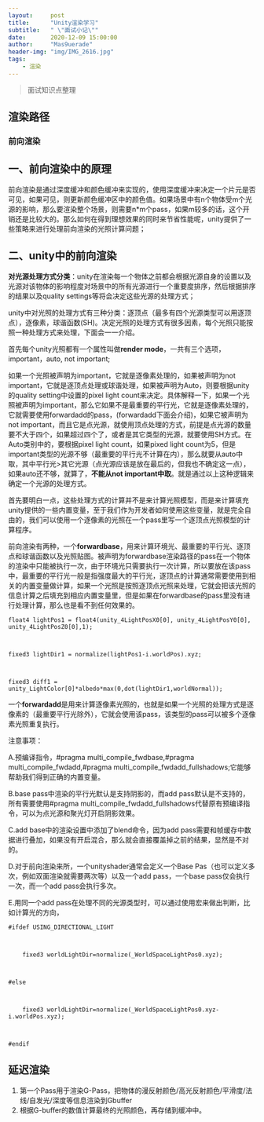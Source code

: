 ```yaml
---
layout:     post
title:      "Unity渲染学习"
subtitle:   " \"面试小记\""
date:       2020-12-09 15:00:00
author:     "Mas9uerade"
header-img: "img/IMG_2616.jpg"
tags:
    - 渲染 
---
```


> 面试知识点整理 
>

## 渲染路径

### 前向渲染

## 一、前向渲染中的原理

前向渲染是通过深度缓冲和颜色缓冲来实现的，使用深度缓冲来决定一个片元是否可见，如果可见，则更新颜色缓冲区中的颜色值。如果场景中有n个物体受m个光源的影响，那么要渲染整个场景，则需要n*m个pass，如果m较多的话，这个开销还是比较大的。那么如何在得到理想效果的同时来节省性能呢，unity提供了一些策略来进行处理前向渲染的光照计算问题；

## 二、unity中的前向渲染

**对光源处理方式分类**：unity在渲染每一个物体之前都会根据光源自身的设置以及光源对该物体的影响程度对场景中的所有光源进行一个重要度排序，然后根据排序的结果以及quality settings等将会决定这些光源的处理方式；

unity中对光照的处理方式有三种分类：逐顶点（最多有四个光源类型可以用逐顶点），逐像素，球谐函数(SH)。决定光照的处理方式有很多因素，每个光照只能按照一种处理方式来处理，下面会一一介绍。

首先每个unity光照都有一个属性叫做**render mode**，一共有三个选项，important，auto, not important;

如果一个光照被声明为important，它就是逐像素处理的，如果被声明为not important，它就是逐顶点处理或球谐处理，如果被声明为Auto，则要根据unity的quality setting中设置的pixel light count来决定。具体解释一下，如果一个光照被声明为important，那么它如果不是最重要的平行光，它就是逐像素处理的，它就需要使用forwardadd的pass，(forwardadd下面会介绍)，如果它被声明为not important，而且它是点光源，就使用顶点处理的方式，前提是点光源的数量要不大于四个，如果超过四个了，或者是其它类型的光源，就要使用SH方式。在Auto类别中的，要根据pixel light count，如果pixed light count为5，但是important类型的光源不够（最重要的平行光不计算在内），那么就要从auto中取，其中平行光>其它光源（点光源应该是放在最后的，但我也不确定这一点），如果auto还不够，就算了，**不能从not important中取**。就是通过以上这种逻辑来确定一个光源的处理方式。

首先要明白一点，这些处理方式的计算并不是来计算光照模型，而是来计算填充unity提供的一些内置变量，至于我们作为开发者如何使用这些变量，就是完全自由的，我们可以使用一个逐像素的光照在一个pass里写一个逐顶点光照模型的计算程序。

前向渲染有两种，一个**forwardbase**，用来计算环境光、最重要的平行光、逐顶点和球谐函数以及光照贴图。被声明为forwardbase渲染路径的pass在一个物体的渲染中只能被执行一次，由于环境光只需要执行一次计算，所以要放在该pass中，最重要的平行光一般是指强度最大的平行光，逐顶点的计算通常需要使用到相关的内置变量做计算，如果一个光照是按照逐顶点光照来处理，它就会把该光照的信息计算之后填充到相应内置变量里，但是如果在forwardbase的pass里没有进行处理计算，那么也是看不到任何效果的。

```
float4 lightPos1 = float4(unity_4LightPosX0[0], unity_4LightPosY0[0], unity_4LightPosZ0[0],1);



fixed3 lightDir1 = normalize(lightPos1-i.worldPos).xyz;



fixed3 diff1 = unity_LightColor[0]*albedo*max(0,dot(lightDir1,worldNormal));
```

一个**forwardadd**是用来计算逐像素光照的，也就是如果一个光照的处理方式是逐像素的（最重要平行光除外），它就会使用该pass，该类型的pass可以被多个逐像素光照重复执行。

注意事项：

A.预编译指令，#pragma multi_compile_fwdbase,#pragma multi_compile_fwdadd,#pragma multi_compile_fwdadd_fullshadows;它能够帮助我们得到正确的内置变量。

B.base pass中渲染的平行光默认是支持阴影的，而add pass默认是不支持的，所有需要使用#pragma multi_compile_fwdadd_fullshadows代替原有预编译指令，可以为点光源和聚光灯开启阴影效果。

C.add base中的渲染设置中添加了blend命令，因为add pass需要和帧缓存中数据进行叠加，如果没有开启混合，那么就会直接覆盖掉之前的结果，显然是不对的。

D.对于前向渲染来所，一个unityshader通常会定义一个Base Pas（也可以定义多次，例如双面渲染就需要两次等）以及一个add pass，一个base pass仅会执行一次，而一个add pass会执行多次。

E.用同一个add pass在处理不同的光源类型时，可以通过使用宏来做出判断，比如计算光的方向，

```cg
#ifdef USING_DIRECTIONAL_LIGHT



    fixed3 worldLightDir=normalize(_WorldSpaceLightPos0.xyz);



#else



    fixed3 worldLightDir=normalize(_WorldSpaceLightPos0.xyz-i.worldPos.xyz);



#endif
```







## 延迟渲染

1. 第一个Pass用于渲染G-Pass，把物体的漫反射颜色/高光反射颜色/平滑度/法线/自发光/深度等信息渲染到Gbuffer
2. 根据G-buffer的数值计算最终的光照颜色，再存储到缓冲中。

